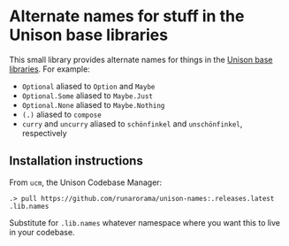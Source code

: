 # Alternate names for stuff in the Unison base libraries

This small library provides alternate names for things in the [Unison base libraries](https://github.com/unisonweb/base). For example:

* `Optional` aliased to `Option` and `Maybe`
* `Optional.Some` aliased to `Maybe.Just`
* `Optional.None` aliased to `Maybe.Nothing`
* `(.)` aliased to `compose`
* `curry` and `uncurry` aliased to `schönfinkel` and `unschönfinkel`, respectively

## Installation instructions

From `ucm`, the Unison Codebase Manager:

```
.> pull https://github.com/runarorama/unison-names:.releases.latest .lib.names
```

Substitute for `.lib.names` whatever namespace where you want this to live in your codebase.
